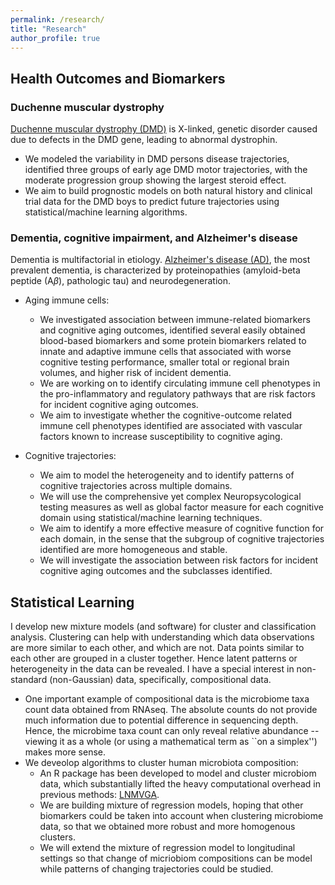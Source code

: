 ```yaml
---
permalink: /research/
title: "Research"
author_profile: true
---
```


## Health Outcomes and Biomarkers

### Duchenne muscular dystrophy

[Duchenne muscular dystrophy (DMD)](https://www.parentprojectmd.org/about-duchenne/what-is-duchenne/about-duchenne-and-becker/) is X-linked, genetic disorder caused due to defects in the DMD gene, leading to abnormal dystrophin. 

* We modeled the variability in DMD persons disease trajectories, identified three groups of early age DMD motor trajectories, with the moderate progression group showing the largest steroid effect.
* We aim to build prognostic models on both natural history and clinical trial data for the DMD boys to predict future trajectories using statistical/machine learning algorithms.

### Dementia, cognitive impairment, and Alzheimer's disease 

Dementia is multifactorial in etiology. [Alzheimer's disease (AD)](https://www.cdc.gov/aging/aginginfo/alzheimers.htm), the most prevalent dementia, is characterized by proteinopathies (amyloid-beta peptide (A$\beta$), pathologic tau) and neurodegeneration.

* Aging immune cells:
  * We investigated association between immune-related biomarkers and cognitive aging outcomes, identified several easily obtained blood-based biomarkers and some protein biomarkers related to innate and adaptive immune cells that associated with worse cognitive testing performance, smaller total or regional brain volumes, and higher risk of incident dementia.
  * We are working on to identify circulating immune cell phenotypes in the pro-inflammatory and regulatory pathways that are risk factors for incident cognitive aging outcomes.
  * We aim to investigate whether the cognitive-outcome related immune cell phenotypes identified are associated with vascular factors known to increase susceptibility to cognitive aging.

* Cognitive trajectories:
  * We aim to model the heterogeneity and to identify patterns of cognitive trajectories across multiple domains.
  * We will use the comprehensive yet complex Neuropsycological testing measures as well as global factor measure for each cognitive domain using statistical/machine learning techniques. 
  * We aim to identify a more effective measure of cognitive function for each domain, in the sense that the subgroup of cognitive trajectories identified are more homogeneous and stable.
  * We will investigate the association between risk factors for incident cognitive aging outcomes and the subclasses identified.

## Statistical Learning

I develop new mixture models (and software) for cluster and classification analysis. Clustering can help with understanding which data observations are more similar to each other, and which are not. Data points similar to each other are grouped in a cluster together. Hence latent patterns or heterogeneity in the data can be revealed. I have a special interest in non-standard (non-Gaussian) data, specifically, compositional data. 

* One important example of compositional data is the microbiome taxa count data obtained from RNAseq. The absolute counts do not provide much information due to potential difference in sequencing depth. Hence, the microbime taxa count can only reveal relative abundance -- viewing it as a whole (or using a mathematical term as ``on a simplex'') makes more sense.
* We deveolop algorithms to cluster human microbiota composition: 
  * An R package has been developed to model and cluster microbiom data, which substantially lifted the heavy computational overhead in previous methods: [LNMVGA](https://github.com/yuanfang90/LNMVGA).
  * We are building mixture of regression models, hoping that other biomarkers could be taken into account when clustering microbiome data, so that we obtained more robust and more homogenous clusters.
  * We will extend the mixture of regression model to longitudinal settings so that change of micriobiom compositions can be model while patterns of changing trajectories could be studied.


